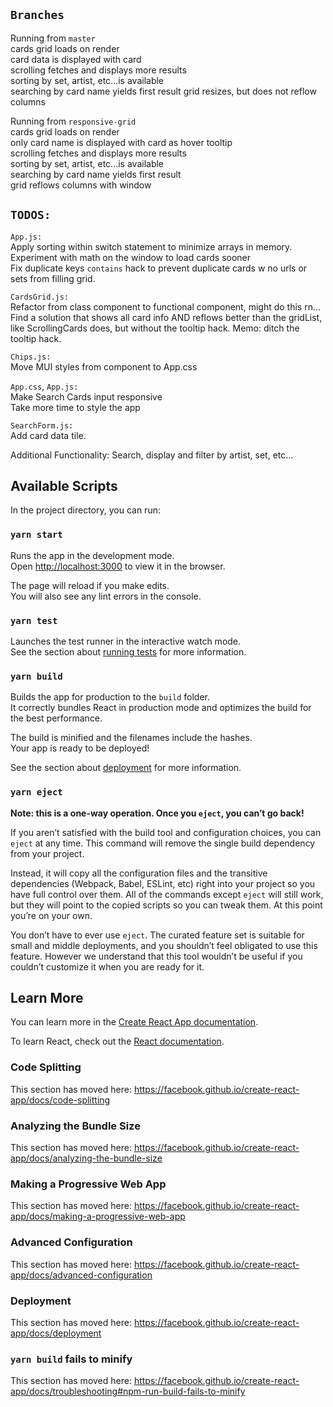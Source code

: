 ##  `Branches`  
Running from `master`  
cards grid loads on render  
card data is displayed with card   
scrolling fetches and displays more results  
sorting by set, artist, etc...is available    
searching by card name yields first result
grid resizes, but does not reflow columns  

Running from `responsive-grid`  
cards grid loads on render    
only card name is displayed with card as hover tooltip     
scrolling fetches and displays more results    
sorting by set, artist, etc...is available      
searching by card name yields first result  
grid reflows columns with window    

## `TODOS:`  

`App.js:`  
Apply sorting within switch statement to minimize arrays in memory.    
Experiment with math on the window to load cards sooner   
Fix duplicate keys `contains` hack to prevent duplicate cards w no urls or sets from filling grid.   

`CardsGrid.js:`  
Refactor from class component to functional component, might do this rn... 
Find a solution that shows all card info AND reflows better than the gridList, like ScrollingCards does, but without the tooltip hack. Memo: ditch the tooltip hack. 

`Chips.js:`  
Move MUI styles from component to App.css            

`App.css`, `App.js:`   
Make Search Cards input responsive    
Take more time to style the app  

`SearchForm.js:`   
Add card data tile.     

Additional Functionality: Search, display and filter by artist, set, etc...

## Available Scripts

In the project directory, you can run:

### `yarn start`

Runs the app in the development mode.<br />
Open [http://localhost:3000](http://localhost:3000) to view it in the browser.

The page will reload if you make edits.<br />
You will also see any lint errors in the console.

### `yarn test`

Launches the test runner in the interactive watch mode.<br />
See the section about [running tests](https://facebook.github.io/create-react-app/docs/running-tests) for more information.

### `yarn build`

Builds the app for production to the `build` folder.<br />
It correctly bundles React in production mode and optimizes the build for the best performance.

The build is minified and the filenames include the hashes.<br />
Your app is ready to be deployed!

See the section about [deployment](https://facebook.github.io/create-react-app/docs/deployment) for more information.

### `yarn eject`

**Note: this is a one-way operation. Once you `eject`, you can’t go back!**

If you aren’t satisfied with the build tool and configuration choices, you can `eject` at any time. This command will remove the single build dependency from your project.

Instead, it will copy all the configuration files and the transitive dependencies (Webpack, Babel, ESLint, etc) right into your project so you have full control over them. All of the commands except `eject` will still work, but they will point to the copied scripts so you can tweak them. At this point you’re on your own.

You don’t have to ever use `eject`. The curated feature set is suitable for small and middle deployments, and you shouldn’t feel obligated to use this feature. However we understand that this tool wouldn’t be useful if you couldn’t customize it when you are ready for it.

## Learn More

You can learn more in the [Create React App documentation](https://facebook.github.io/create-react-app/docs/getting-started).

To learn React, check out the [React documentation](https://reactjs.org/).

### Code Splitting

This section has moved here: https://facebook.github.io/create-react-app/docs/code-splitting

### Analyzing the Bundle Size

This section has moved here: https://facebook.github.io/create-react-app/docs/analyzing-the-bundle-size

### Making a Progressive Web App

This section has moved here: https://facebook.github.io/create-react-app/docs/making-a-progressive-web-app

### Advanced Configuration

This section has moved here: https://facebook.github.io/create-react-app/docs/advanced-configuration

### Deployment

This section has moved here: https://facebook.github.io/create-react-app/docs/deployment

### `yarn build` fails to minify

This section has moved here: https://facebook.github.io/create-react-app/docs/troubleshooting#npm-run-build-fails-to-minify
